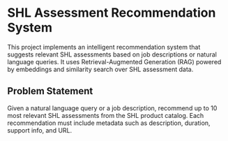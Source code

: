 # SHL Assessment Recommendation System

This project implements an intelligent recommendation system that suggests relevant SHL assessments based on job descriptions or natural language queries. It uses Retrieval-Augmented Generation (RAG) powered by embeddings and similarity search over SHL assessment data.

## Problem Statement

Given a natural language query or a job description, recommend up to 10 most relevant SHL assessments from the SHL product catalog. Each recommendation must include metadata such as description, duration, support info, and URL.
